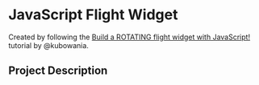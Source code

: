 # JavaScript Flight Widget #

Created by following the [Build a ROTATING flight widget with JavaScript!](https://www.youtube.com/watch?v=xs5aOs-Wpxw&list=WL&index=2) tutorial by @kubowania.

## Project Description ##
